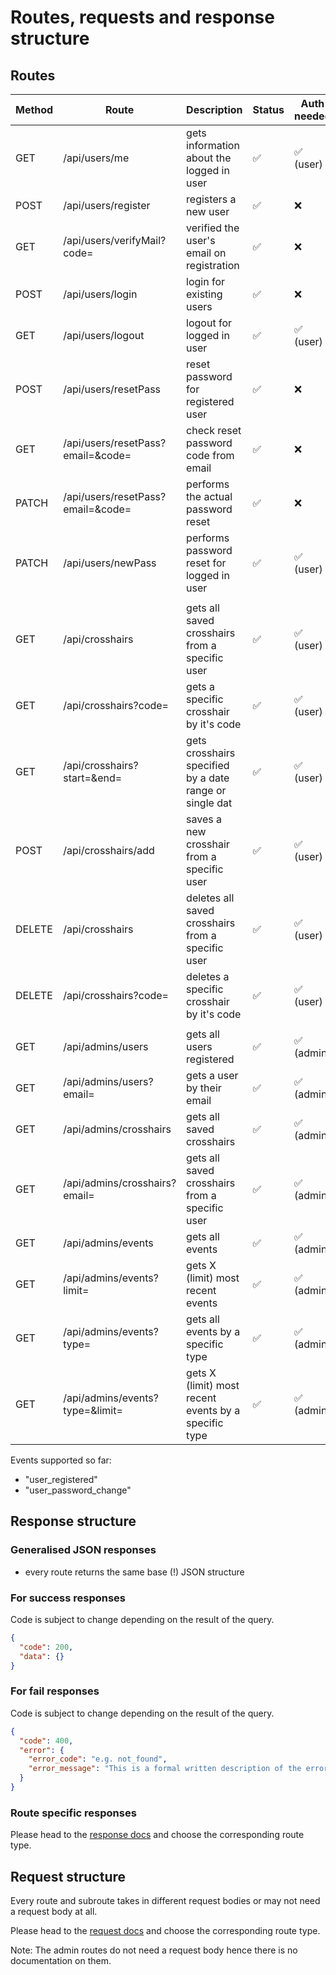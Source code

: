 # Routes, requests and response structure

## Routes

| Method | Route                             | Description                                             | Status | Auth needed |
| ------ | --------------------------------- | ------------------------------------------------------- | ------ | ----------- |
| GET    | /api/users/me                     | gets information about the logged in user               | ✅     | ✅ (user)   |
| POST   | /api/users/register               | registers a new user                                    | ✅     | ❌          |
| GET    | /api/users/verifyMail?code=       | verified the user's email on registration               | ✅     | ❌          |
| POST   | /api/users/login                  | login for existing users                                | ✅     | ❌          |
| GET    | /api/users/logout                 | logout for logged in user                               | ✅     | ✅ (user)   |
| POST   | /api/users/resetPass              | reset password for registered user                      | ✅     | ❌          |
| GET    | /api/users/resetPass?email=&code= | check reset password code from email                    | ✅     | ❌          |
| PATCH  | /api/users/resetPass?email=&code= | performs the actual password reset                      | ✅     | ❌          |
| PATCH  | /api/users/newPass                | performs password reset for logged in user              | ✅     | ✅ (user)   |
|        |                                   |                                                         |         |             |
| GET    | /api/crosshairs                   | gets all saved crosshairs from a specific user          | ✅     | ✅ (user)   |
| GET    | /api/crosshairs?code=             | gets a specific crosshair by it's code                  | ✅     | ✅ (user)   |
| GET    | /api/crosshairs?start=&end=       | gets crosshairs specified by a date range or single dat | ✅     | ✅ (user)   |
| POST   | /api/crosshairs/add               | saves a new crosshair from a specific user              | ✅     | ✅ (user)   |
| DELETE | /api/crosshairs                   | deletes all saved crosshairs from a specific user       | ✅     | ✅ (user)   |
| DELETE | /api/crosshairs?code=             | deletes a specific crosshair by it's code               | ✅     | ✅ (user)   |
|        |                                   |                                                         |        |              |
| GET    | /api/admins/users                 | gets all users registered                               | ✅     | ✅ (admin)  |
| GET    | /api/admins/users?email=          | gets a user by their email                              | ✅     | ✅ (admin)  |
| GET    | /api/admins/crosshairs            | gets all saved crosshairs                               | ✅     | ✅ (admin)  |
| GET    | /api/admins/crosshairs?email=     | gets all saved crosshairs from a specific user          | ✅     | ✅ (admin)  |
| GET    | /api/admins/events                | gets all events                                         | ✅     | ✅ (admin)  |
| GET    | /api/admins/events?limit=         | gets X (limit) most recent events                       | ✅     | ✅ (admin)  |
| GET    | /api/admins/events?type=          | gets all events by a specific type                      | ✅     | ✅ (admin)  |
| GET    | /api/admins/events?type=&limit=   | gets X (limit) most recent events by a specific type    | ✅     | ✅ (admin)  |

Events supported so far:

- "user_registered"
- "user_password_change"

## Response structure

### Generalised JSON responses

- every route returns the same base (!) JSON structure

### For success responses

Code is subject to change depending on the result of the query.

```json
{
  "code": 200,
  "data": {}
}
```

### For fail responses

Code is subject to change depending on the result of the query.

```json
{
  "code": 400,
  "error": {
    "error_code": "e.g. not_found",
    "error_message": "This is a formal written description of the error code."
  }
}
```

### Route specific responses

Please head to the [response docs](responses) and choose the corresponding route type.

## Request structure

Every route and subroute takes in different request bodies or may not need a request body at all.<br/>

Please head to the [request docs](requests) and choose the corresponding route type.<br/>

Note: The admin routes do not need a request body hence there is no documentation on them.
